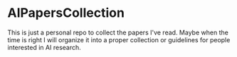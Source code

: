 # AIPapersCollection
This is just a personal repo to collect the papers I've read.
Maybe when the time is right I will organize it into a proper collection or guidelines for people interested in AI research. 
